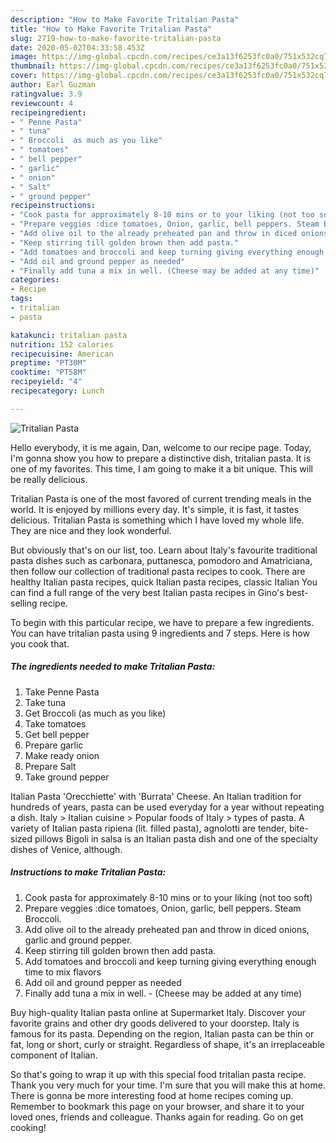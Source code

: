 ```yaml
---
description: "How to Make Favorite Tritalian Pasta"
title: "How to Make Favorite Tritalian Pasta"
slug: 2719-how-to-make-favorite-tritalian-pasta
date: 2020-05-02T04:33:58.453Z
image: https://img-global.cpcdn.com/recipes/ce3a13f6253fc0a0/751x532cq70/tritalian-pasta-recipe-main-photo.jpg
thumbnail: https://img-global.cpcdn.com/recipes/ce3a13f6253fc0a0/751x532cq70/tritalian-pasta-recipe-main-photo.jpg
cover: https://img-global.cpcdn.com/recipes/ce3a13f6253fc0a0/751x532cq70/tritalian-pasta-recipe-main-photo.jpg
author: Earl Guzman
ratingvalue: 3.9
reviewcount: 4
recipeingredient:
- " Penne Pasta"
- " tuna"
- " Broccoli  as much as you like"
- " tomatoes"
- " bell pepper"
- " garlic"
- " onion"
- " Salt"
- " ground pepper"
recipeinstructions:
- "Cook pasta for approximately 8-10 mins or to your liking (not too soft)"
- "Prepare veggies :dice tomatoes, Onion, garlic, bell peppers. Steam Broccoli."
- "Add olive oil to the already preheated pan and throw in diced onions, garlic and ground pepper."
- "Keep stirring till golden brown then add pasta."
- "Add tomatoes and broccoli and keep turning giving everything enough time to mix flavors"
- "Add oil and ground pepper as needed"
- "Finally add tuna a mix in well. (Cheese may be added at any time)"
categories:
- Recipe
tags:
- tritalian
- pasta

katakunci: tritalian pasta 
nutrition: 152 calories
recipecuisine: American
preptime: "PT30M"
cooktime: "PT58M"
recipeyield: "4"
recipecategory: Lunch

---
```



![Tritalian Pasta](https://img-global.cpcdn.com/recipes/ce3a13f6253fc0a0/751x532cq70/tritalian-pasta-recipe-main-photo.jpg)

Hello everybody, it is me again, Dan, welcome to our recipe page. Today, I'm gonna show you how to prepare a distinctive dish, tritalian pasta. It is one of my favorites. This time, I am going to make it a bit unique. This will be really delicious.

Tritalian Pasta is one of the most favored of current trending meals in the world. It is enjoyed by millions every day. It's simple, it is fast, it tastes delicious. Tritalian Pasta is something which I have loved my whole life. They are nice and they look wonderful.

But obviously that&#39;s on our list, too. Learn about Italy&#39;s favourite traditional pasta dishes such as carbonara, puttanesca, pomodoro and Amatriciana, then follow our collection of traditional pasta recipes to cook. There are healthy Italian pasta recipes, quick Italian pasta recipes, classic Italian You can find a full range of the very best Italian pasta recipes in Gino&#39;s best-selling recipe.


To begin with this particular recipe, we have to prepare a few ingredients. You can have tritalian pasta using 9 ingredients and 7 steps. Here is how you cook that.

<!--inarticleads1-->

##### The ingredients needed to make Tritalian Pasta:

1. Take  Penne Pasta
1. Take  tuna
1. Get  Broccoli  (as much as you like)
1. Take  tomatoes
1. Get  bell pepper
1. Prepare  garlic
1. Make ready  onion
1. Prepare  Salt
1. Take  ground pepper


Italian Pasta &#39;Orecchiette&#39; with &#39;Burrata&#39; Cheese. An Italian tradition for hundreds of years, pasta can be used everyday for a year without repeating a dish. Italy &gt; Italian cuisine &gt; Popular foods of Italy &gt; types of pasta. A variety of Italian pasta ripiena (lit. filled pasta), agnolotti are tender, bite-sized pillows Bigoli in salsa is an Italian pasta dish and one of the specialty dishes of Venice, although. 

<!--inarticleads2-->

##### Instructions to make Tritalian Pasta:

1. Cook pasta for approximately 8-10 mins or to your liking (not too soft)
1. Prepare veggies :dice tomatoes, Onion, garlic, bell peppers. Steam Broccoli.
1. Add olive oil to the already preheated pan and throw in diced onions, garlic and ground pepper.
1. Keep stirring till golden brown then add pasta.
1. Add tomatoes and broccoli and keep turning giving everything enough time to mix flavors
1. Add oil and ground pepper as needed
1. Finally add tuna a mix in well. - (Cheese may be added at any time)


Buy high-quality Italian pasta online at Supermarket Italy. Discover your favorite grains and other dry goods delivered to your doorstep. Italy is famous for its pasta. Depending on the region, Italian pasta can be thin or fat, long or short, curly or straight. Regardless of shape, it&#39;s an irreplaceable component of Italian. 

So that's going to wrap it up with this special food tritalian pasta recipe. Thank you very much for your time. I'm sure that you will make this at home. There is gonna be more interesting food at home recipes coming up. Remember to bookmark this page on your browser, and share it to your loved ones, friends and colleague. Thanks again for reading. Go on get cooking!
